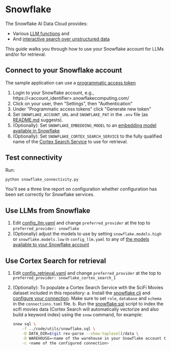 # Snowflake

The Snowflake AI Data Cloud provides:

* Various [LLM functions](https://docs.snowflake.com/en/user-guide/snowflake-cortex/cortex-llm-rest-api) and
* And [interactive search over unstructured data](https://docs.snowflake.com/en/user-guide/snowflake-cortex/cortex-search/cortex-search-overview)

This guide walks you through how to use your Snowflake account for LLMs and/or for retrieval.

## Connect to your Snowflake account

The sample application can use a [programmatic access token](https://docs.snowflake.com/en/user-guide/programmatic-access-tokens)

1. Login to your Snowflake account, e.g., https://<account_identifier>.snowflakecomputing.com/
2. Click on your user, then "Settings", then "Authentication"
3. Under "Programmatic access tokens" click "Generate new token"
4. Set `SNOWFLAKE_ACCOUNT_URL` and `SNOWFLAKE_PAT` in the `.env` file (as [README.md](../README.md) suggests).
5. (Optionally): Set `SNOWFLAKE_EMBEDDING_MODEL` to an [embedding model available in Snowflake](https://docs.snowflake.com/en/user-guide/snowflake-cortex/vector-embeddings#text-embedding-models)
6. (Optionally): Set `SNOWFLAKE_CORTEX_SEARCH_SERVICE` to the fully qualified name of the [Cortex Search Service](https://docs.snowflake.com/en/user-guide/snowflake-cortex/cortex-search/cortex-search-overview) to use for retrieval.

## Test connectivity

Run:

```sh
python snowflake_connectivity.py
```

You'll see a three line report on configuration whether configuration has been set correctly for Snowflake services.

## Use LLMs from Snowflake

1. Edit [config_llm.yaml](../code/config_llm.yaml) and change `preferred_provider` at the top to `preferred_provider: snowflake`
2. (Optionally) adjust the models to use by setting `snowflake.models.high` or `snowflake.models.low` in `config_llm.yaml` to any of [the models available to your Snowflake account](https://docs.snowflake.com/en/user-guide/snowflake-cortex/llm-functions#availability)

## Use Cortex Search for retrieval

1. Edit [config_retrieval.yaml](../code/config_retrieval.yaml) and change `preferred_provider` at the top to `preferred_provider: snowflake_cortex_search_1`
2. (Optionally): To populate a Cortex Search Service with the SciFi Movies dataset included in this repository:
    a. Install the [snowflake cli](https://docs.snowflake.com/en/developer-guide/snowflake-cli/installation/installation) and [configure your connection](https://docs.snowflake.com/en/developer-guide/snowflake-cli/connecting/configure-cli). Make sure to set `role`, `database` and `schema` in the `connections.toml` file.
    b. Run the [snowflake.sql](../code/utils/snowflake.sql) script to index the scifi movies data (Cortex Search will automatically vectorize and also build a keyword index) using the `snow` command, for example:

    ```sh
    snow sql \
        -f ../code/utils/snowflake.sql \
        -D DATA_DIR=$(git rev-parse --show-toplevel)/data \
        -D WAREHOUSE=<name of the warehouse in your Snowflake account to use for compute> \
        -c <name of the configured connection>
    ```
